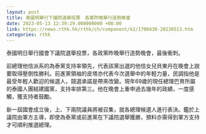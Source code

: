 ```yaml
---
layout: post
title: 泰國明舉行下議院選舉投票　各黨昨晚舉行造勢晚會
date: 2023-05-13 12:39:29.000000000 +08:00
link: https://news.rthk.hk/rthk/ch/component/k2/1700430-20230513.htm
categories: rthk
---
```


泰國明日舉行國會下議院選舉投票，各政黨昨晚舉行造勢晚會，最後衝刺。

前總理他信派系的為泰黨支持率領先，代表該黨出選的他信女兒貝東丹在晚會上說要取得壓倒性勝利。前進黨領袖的皮塔亦代表今次選舉中的年輕力量，民調指他是最受年輕人歡迎的候選人，競選承諾是帶來改變。現年69歲的現任總理巴育所屬的泰國人團結建國黨，支持率排第三。他在晚會上重申過去幾年的政績，一度感觸，獲支持者鼓勵。

新一屆國會成立後，上、下兩院議員將被召集，就各總理候選人進行表決。鑑於上議院由軍方主導，即使為泰黨或前進黨在下議院選舉獲勝，預料亦需得到軍方支持才可順利推選總理。
